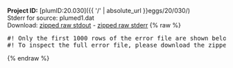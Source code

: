 **Project ID:** [plumID:20.030]({{ '/' | absolute_url }}eggs/20/030/)  
Stderr for source:  plumed1.dat   
Download: [zipped raw stdout](plumed1.dat.plumed_master.stdout.txt.zip) - [zipped raw stderr](plumed1.dat.plumed_master.stderr.txt.zip) 
{% raw %}
<pre>
#! Only the first 1000 rows of the error file are shown below
#! To inspect the full error file, please download the zipped raw stderr file above
</pre>
{% endraw %}

